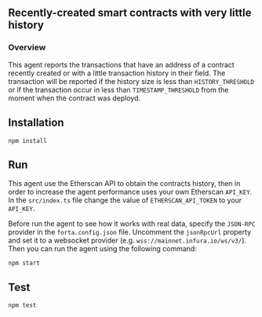 ## Recently-created smart contracts with very little history

### Overview

This agent reports the transactions that have an address of a contract 
recently created or with a little transaction history in their field. The transaction will be reported if the history size
is less than `HISTORY_THRESHOLD` or if the transaction occur in less than `TIMESTAMP_THRESHOLD` from the moment
when the contract was deployd.

## Installation

```
npm install
```

## Run

This agent use the Etherscan API to obtain the contracts history, 
then in order to increase the agent performance uses your own Etherscan `API_KEY`.
In the `src/index.ts` file change the value of `ETHERSCAN_API_TOKEN` to your `API_KEY`.

Before run the agent to see how it works with real data, specify the `JSON-RPC` provider in the `forta.config.json` file. Uncomment the `jsonRpcUrl` property and set it to a websocket provider (e.g. `wss://mainnet.infura.io/ws/v3/`). Then you can run the agent using the following command:
```
npm start
```

## Test

```
npm test
```
